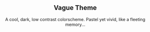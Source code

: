 <p align="center">
  <h2 align="center">Vague Theme</h2>
</p>

<p align="center">A cool, dark, low contrast colorscheme. Pastel yet vivid, like a fleeting memory...</p>
